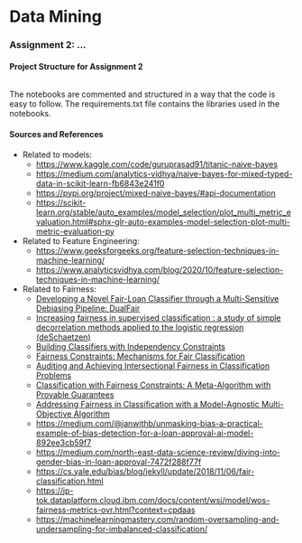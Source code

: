 # Data Mining

### Assignment 2: ...

#### Project Structure for Assignment 2
```

```

The notebooks are commented and structured in a way that the code is easy to follow. 
The requirements.txt file contains the libraries used in the notebooks.

#### Sources and References

- Related to models:
  - https://www.kaggle.com/code/guruprasad91/titanic-naive-bayes
  - https://medium.com/analytics-vidhya/naive-bayes-for-mixed-typed-data-in-scikit-learn-fb6843e241f0
  - https://pypi.org/project/mixed-naive-bayes/#api-documentation
  - https://scikit-learn.org/stable/auto_examples/model_selection/plot_multi_metric_evaluation.html#sphx-glr-auto-examples-model-selection-plot-multi-metric-evaluation-py
- Related to Feature Engineering:
  - https://www.geeksforgeeks.org/feature-selection-techniques-in-machine-learning/
  - https://www.analyticsvidhya.com/blog/2020/10/feature-selection-techniques-in-machine-learning/
- Related to Fairness:
  - [Developing a Novel Fair-Loan Classifier through a
      Multi-Sensitive Debiasing Pipeline: DualFair](https://cap.csail.mit.edu/sites/default/files/research-pdfs/make-04-00011-v2.pdf)
  - [Increasing fairness in supervised classification : a study of
simple decorrelation methods applied to the logistic regression (deSchaetzen)](https://dial.uclouvain.be/downloader/downloader.php?pid=thesis%3A30729&datastream=PDF_01&cover=cover-mem)
  - [Building Classifiers with Independency Constraints
](https://www.win.tue.nl/~mpechen/publications/pubs/CaldersICDM09.pdf)
  - [Fairness Constraints: Mechanisms for Fair Classification
](https://proceedings.mlr.press/v54/zafar17a/zafar17a.pdf)
  - [Auditing and Achieving Intersectional Fairness in Classification
Problems](https://arxiv.org/pdf/1911.01468.pdf)
  - [Classification with Fairness Constraints:
A Meta-Algorithm with Provable Guarantees](https://arxiv.org/pdf/1806.06055.pdf)
  - [Addressing Fairness in Classification with a Model-Agnostic Multi-Objective
Algorithm
](https://proceedings.mlr.press/v161/padh21a/padh21a.pdf)
  - https://medium.com/@janwithb/unmasking-bias-a-practical-example-of-bias-detection-for-a-loan-approval-ai-model-892ee3cb59f7
  - https://medium.com/north-east-data-science-review/diving-into-gender-bias-in-loan-approval-7472f288f77f
  - https://cs.yale.edu/bias/blog/jekyll/update/2018/11/06/fair-classification.html
  - https://jp-tok.dataplatform.cloud.ibm.com/docs/content/wsj/model/wos-fairness-metrics-ovr.html?context=cpdaas
  - https://machinelearningmastery.com/random-oversampling-and-undersampling-for-imbalanced-classification/
